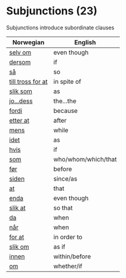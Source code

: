 # Subjunctions (23)

Subjunctions introduce subordinate clauses

| Norwegian | English |
| --- | --- |
| [selv om](https://www.ordnett.no/search?language=no&phrase=selv%20om) | even though |
| [dersom](https://www.ordnett.no/search?language=no&phrase=dersom) | if |
| [så](https://www.ordnett.no/search?language=no&phrase=så) | so |
| [till tross for at](https://www.ordnett.no/search?language=no&phrase=till%20tross%20for%20at) | in spite of |
| [slik som](https://www.ordnett.no/search?language=no&phrase=slik%20som) | as |
| [jo...dess](https://www.ordnett.no/search?language=no&phrase=jo...dess) | the...the |
| [fordi](https://www.ordnett.no/search?language=no&phrase=fordi) | because |
| [etter at](https://www.ordnett.no/search?language=no&phrase=etter%20at) | after |
| [mens](https://www.ordnett.no/search?language=no&phrase=mens) | while |
| [idet](https://www.ordnett.no/search?language=no&phrase=idet) | as |
| [hvis](https://www.ordnett.no/search?language=no&phrase=hvis) | if |
| [som](https://www.ordnett.no/search?language=no&phrase=som) | who/whom/which/that |
| [før](https://www.ordnett.no/search?language=no&phrase=før) | before |
| [siden](https://www.ordnett.no/search?language=no&phrase=siden) | since/as |
| [at](https://www.ordnett.no/search?language=no&phrase=at) | that |
| [enda](https://www.ordnett.no/search?language=no&phrase=enda) | even though |
| [slik at](https://www.ordnett.no/search?language=no&phrase=slik%20at) | so that |
| [da](https://www.ordnett.no/search?language=no&phrase=da) | when |
| [når](https://www.ordnett.no/search?language=no&phrase=når) | when |
| [for at](https://www.ordnett.no/search?language=no&phrase=for%20at) | in order to |
| [slik om](https://www.ordnett.no/search?language=no&phrase=slik%20om) | as if |
| [innen](https://www.ordnett.no/search?language=no&phrase=innen) | within/before |
| [om](https://www.ordnett.no/search?language=no&phrase=om) | whether/if |



